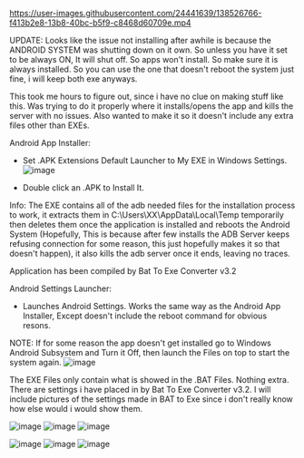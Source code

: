 https://user-images.githubusercontent.com/24441639/138526766-f413b2e8-13b8-40bc-b5f9-c8468d60709e.mp4

UPDATE: Looks like the issue not installing after awhile is because the ANDROID SYSTEM was shutting down on it own. So unless you have it set to be always ON, It will shut off. So apps won't install. So make sure it is always installed. So you can use the one that doesn't reboot the system just fine, i will keep both exe anyways.

This took me hours to figure out, since i have no clue on making stuff like this. Was trying to do it properly where it installs/opens the app and kills the server with no issues. Also wanted to make it so it doesn't include any extra files other than EXEs.

Android App Installer:

- Set .APK Extensions Default Launcher to My EXE in Windows Settings.
![image](https://user-images.githubusercontent.com/24441639/138523020-95369989-53b5-43c5-8c04-a7fbcc13f362.png)

- Double click an .APK to Install It.

Info: 
The EXE contains all of the adb needed files for the installation process to work, it extracts them in C:\Users\XX\AppData\Local\Temp temporarily then deletes them once the application is installed and reboots the Android System (Hopefully, This is because after few installs the ADB Server keeps refusing connection for some reason, this just hopefully makes it so that doesn't happen), it also kills the adb server once it ends, leaving no traces. 

Application has been compiled by Bat To Exe Converter v3.2

Android Settings Launcher:

- Launches Android Settings. Works the same way as the Android App Installer, Except doesn't include the reboot command for obvious resons.

NOTE: If for some reason the app doesn't get installed go to Windows Android Subsystem and Turn it Off, then launch the Files on top to start the system again.
![image](https://user-images.githubusercontent.com/24441639/138528273-c9efb236-471f-4520-ac70-d148aa2373e9.png)



The EXE Files only contain what is showed in the .BAT Files. Nothing extra. There are settings i have placed in by Bat To Exe Converter v3.2. I will include pictures of the settings made in BAT to Exe since i don't really know how else would i would show them. 

![image](https://user-images.githubusercontent.com/24441639/138525692-1d8c07ca-c10f-4e1e-8d64-1744c5bc0637.png)
![image](https://user-images.githubusercontent.com/24441639/138525727-e784f2f4-bdd5-4c9c-95b8-362c27efbc8b.png)
![image](https://user-images.githubusercontent.com/24441639/138525754-acf761a0-ddc8-453c-85ec-9aad46e55948.png)


![image](https://user-images.githubusercontent.com/24441639/138526279-c011d321-ae4d-4a01-8228-2e61eb60c0a7.png)
![image](https://user-images.githubusercontent.com/24441639/138526288-17c0246e-6962-42de-a5e3-dda05f55c584.png)
![image](https://user-images.githubusercontent.com/24441639/138526267-350f4833-61a3-4c85-826b-e466355a5015.png)


